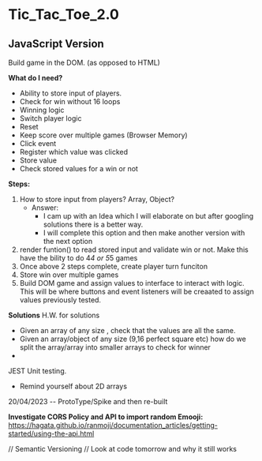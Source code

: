 # Tic_Tac_Toe_2.0

## JavaScript Version

Build game in the DOM. (as opposed to HTML)

**What do I need?**

-   Ability to store input of players.
-   Check for win without 16 loops
-   Winning logic
-   Switch player logic
-   Reset
-   Keep score over multiple games (Browser Memory)
-   Click event
-   Register which value was clicked
-   Store value
-   Check stored values for a win or not

**Steps:**

1. How to store input from players? Array, Object?
    - Answer:
        - I cam up with an Idea which I will elaborate on but after googling solutions there is a better way.
        - I will complete this option and then make another version with the next option
2. render funtion() to read stored input and validate win or not. Make this have the bility to do 4*4 or 5*5 games
3. Once above 2 steps complete, create player turn funciton
4. Store win over multiple games
5. Build DOM game and assign values to interface to interact with logic. This will be where buttons and event listeners will be creaated to assign values previously tested.

**Solutions**
H.W. for solutions

-   Given an array of any size , check that the values are all the same.
-   Given an array/object of any size (9,16 perfect square etc) how do we split the array/array into smaller arrays to check for winner
-

JEST Unit testing.

-   Remind yourself about 2D arrays

20/04/2023
-- ProtoType/Spike and then re-built

**Investigate CORS Policy and API to import random Emooji:**
https://hagata.github.io/ranmoji/documentation_articles/getting-started/using-the-api.html

// Semantic Versioning
// Look at code tomorrow and why it still works
